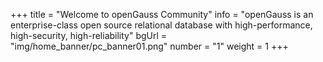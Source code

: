 +++
title = "Welcome to openGauss Community"
info = "openGauss is an enterprise-class open source relational database with high-performance, high-security, high-reliability"
bgUrl = "img/home_banner/pc_banner01.png"
number = "1"
weight =  1
+++